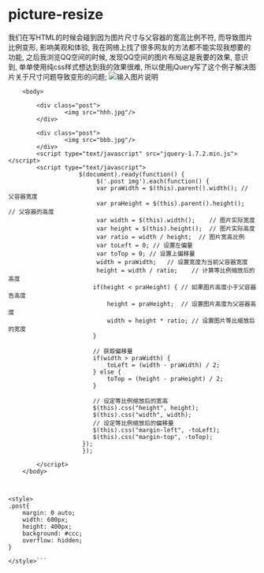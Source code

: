 # picture-resize
我们在写HTML的时候会碰到因为图片尺寸与父容器的宽高比例不符, 而导致图片比例变形,  影响美观和体验, 我在网络上找了很多网友的方法都不能实现我想要的功能, 之后我浏览QQ空间的时候, 发现QQ空间的图片布局这是我要的效果, 意识到, 单单使用纯css样式想达到我的效果很难, 所以使用jQuery写了这个例子解决图片关于尺寸问题导致变形的问题;
![输入图片说明](https://gitee.com/uploads/images/2017/1221/200500_1b5011b6_1511218.jpeg "搜狗截图20171221200351.jpg")


```
	<body>

		<div class="post">
				<img src="hhh.jpg"/>
		</div>

		<div class="post">
				<img src="bbb.jpg"/>
		</div>
		<script type="text/javascript" src="jquery-1.7.2.min.js"></script>
		<script type="text/javascript">
					$(document).ready(function() {
						 $('.post img').each(function() {
						 var praWidth = $(this).parent().width(); // 父容器宽度
						 var praHeight = $(this).parent().height();    // 父容器的高度
						 var width = $(this).width();    // 图片实际宽度
						 var height = $(this).height();  // 图片实际高度
						 var ratio = width / height;  // 图片宽高比例
						 var toLeft = 0; // 设置左偏量
						 var toTop = 0; // 设置上偏移量
						 width = praWidth;   // 设置宽度为当前父容器宽度
						 height = width / ratio;    // 计算等比例缩放后的高度 
						if(height < praHeight) { // 如果图片高度小于父容器告高度
							height = praHeight;  // 设置图片高度为父容器高度
							width = height * ratio; // 设置图片等比缩放后的宽度
						}
						
						// 获取偏移量
						if(width > praWidth) {
							toLeft = (width - praWidth) / 2;
						} else {
							toTop = (height - praHeight) / 2;
						}
	
						// 设定等比例缩放后的宽高
						$(this).css("height", height);
						$(this).css("width", width);
						// 设定等比例缩放后的偏移量
						$(this).css("margin-left", -toLeft);
						$(this).css("margin-top", -toTop);
					 });
					 });
		
		</script>
	</body>



<style>
.post{
	margin: 0 auto;
	width: 600px;
	height: 400px;
	background: #ccc;
	overflow: hidden;
}

</style>```



